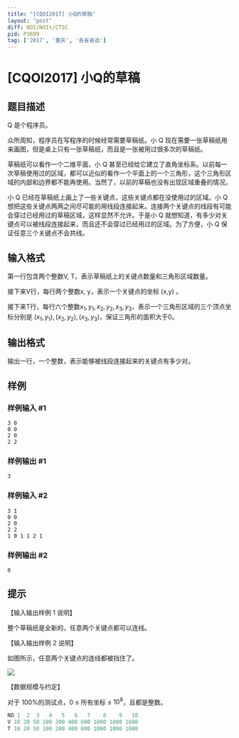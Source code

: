 ```yaml
---
title: "[CQOI2017] 小Q的草稿"
layout: "post"
diff: NOI/NOI+/CTSC
pid: P3699
tag: ['2017', '重庆', '各省省选']
---
```

# [CQOI2017] 小Q的草稿
## 题目描述

Q 是个程序员。

众所周知，程序员在写程序的时候经常需要草稿纸。小 Q 现在需要一张草稿纸用来画图，但是桌上只有一张草稿纸，而且是一张被用过很多次的草稿纸。

草稿纸可以看作一个二维平面，小 Q 甚至已经给它建立了直角坐标系。以前每一次草稿使用过的区域，都可以近似的看作一个平面上的一个三角形，这个三角形区域的内部和边界都不能再使用。当然了，以前的草稿也没有出现区域重叠的情况。

小 Q 已经在草稿纸上画上了一些关键点，这些关键点都在没使用过的区域。小 Q 想把这些关键点两两之间尽可能的用线段连接起来。连接两个关键点的线段有可能会穿过已经用过的草稿区域，这样显然不允许。于是小 Q 就想知道，有多少对关键点可以被线段连接起来，而且还不会穿过已经用过的区域。为了方便，小 Q 保证任意三个关键点不会共线。

## 输入格式

第一行包含两个整数V, T，表示草稿纸上的关键点数量和三角形区域数量。

接下来V行，每行两个整数x, y，表示一个关键点的坐标 (x,y) 。

接下来T行，每行六个整数$x_1,y_1,x_2,y_2,x_3,y_3$，表示一个三角形区域的三个顶点坐标分别是 $(x_1,y_1),(x_2,y_2),(x_3,y_3)$，保证三角形的面积大于0。

## 输出格式

输出一行，一个整数，表示能够被线段连接起来的关键点有多少对。

## 样例

### 样例输入 #1
```
3 0
0 0
2 0
2 2
```
### 样例输出 #1
```
3
```
### 样例输入 #2
```
3 1
0 0
2 0
2 2
1 0 1 1 2 1
```
### 样例输出 #2
```
0
```
## 提示

【输入输出样例 1 说明】

整个草稿纸是全新的，任意两个关键点都可以连线。

【输入输出样例 2 说明】

如图所示，任意两个关键点的连线都被挡住了。

 ![](https://cdn.luogu.com.cn/upload/pic/5011.png) 

【数据规模与约定】

对于 100%的测试点，0 ≤ 所有坐标 ≤ $10^8$，且都是整数。

```cpp
NO 1  2  3   4   5   6   7    8    9   10
V 10 20 50 100 200 400 600 1000 1000 1000
T 10 20 50 100 200 400 600 1000 1000 1000
```
